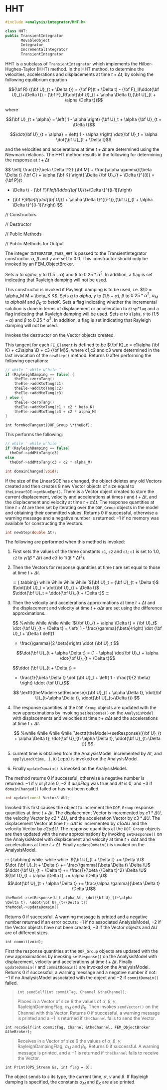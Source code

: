 # HHT 

```cpp
#include <analysis/integrator/HHT.h>

class HHT: 
public TransientIntegrator
       MovableObject
       Integrator
       IncrementalIntegrator
       TransientIntegrator
```


HHT is a subclass of `TransientIntegrator` which implements the
Hilber-Hughes-Taylor (HHT) method. In the HHT method, to determine the
velocities, accelerations and displacements at time $t + \Delta t$, by
solving the following equilibrium equation

$${\bf R} ({\bf U}_{t + \Delta t}) = {\bf P}(t + \Delta t) -
{\bf F}_I(\ddot{\bf U}_{t+\Delta t}) - {\bf F}_R(\dot{\bf U}_{t + \alpha \Delta t},{\bf U}_{t +
\alpha \Delta t})$$

where

$${\bf U}_{t + \alpha} = \left( 1 - \alpha \right) {\bf U}_t + \alpha {\bf U}_{t +
\Delta t}$$

$$\dot{\bf U}_{t + \alpha} = \left( 1 - \alpha \right) \dot{\bf U}_t + \alpha \dot{\bf U}_{t +
\Delta t}$$

and the velocities and accelerations at time $t + \Delta t$ are
determined using the Newmark relations. The HHT method results in the
following for determining the response at $t + \Delta t$

$$
\left[ \frac{1}{\beta \Delta t^2} {\bf M} + \frac{\alpha \gamma}{\beta
\Delta t} {\bf C} + \alpha {\bf K} \right] \Delta {\bf U}_{t + \Delta t}^{(i)} = {\bf P}(t
+ \Delta t) - {\bf F}_I\left(\ddot{\bf U}_{t+\Delta  t}^{(i-1)}\right)
- {\bf F}_R\left(\dot{\bf U}_{t + \alpha \Delta t}^{(i-1)},{\bf U}_{t + \alpha \Delta
t}^{(i-1)}\right)
$$

// Constructors




// Destructor


// Public Methods



// Public Methods for Output




The integer `INTEGRATOR_TAGS_HHT` is passed to the TransientIntegrator
constructor. $\alpha$, $\beta$ and $\gamma$ are set to 0.0. This
constructor should only be invoked by an FEM_ObjectBroker.

Sets $\alpha$ to *alpha*, $\gamma$ to $(1.5 - \alpha)$ and $\beta$ to
$0.25*\alpha^2$. In addition, a flag is set indicating that Rayleigh
damping will not be used.

This constructor is invoked if Rayleigh damping is to be used, i.e.
$\D = \alpha_M M + \beta_K K$. Sets $\alpha$ to *alpha*, $\gamma$ to
$(1.5 - \alpha)$, $\beta$ to $0.25*\alpha^2$, $\alpha_M$ to *alphaM* and
$\beta_K$ to *betaK*. Sets a flag indicating whether the incremental
solution is done in terms of displacement or acceleration to `dispFlag`
and a flag indicating that Rayleigh damping will be used.
Sets $\alpha$ to `alpha`, $\gamma$ to $(1.5 - \alpha)$ and $\beta$ to
$0.25*\alpha^2$. In addition, a flag is set indicating that Rayleigh
damping will not be used.


Invokes the destructor on the Vector objects created.


This tangent for each `FE_Element` is defined to be ${\bf K}_e = c1\alpha {\bf K} + c2\alpha \D + c3 {\bf M}$, where c1,c2 and c3 were determined in the last
invocation of the `newStep()` method. Returns $0$ after performing the
following operations:

```cpp
// while ̄ while w̄hile ̄ 
if (RayleighDamping == false) {
    theEle->zeroTang()
    theEle->addKtoTang(c1)
    theEle->addCtoTang(c2)
    theEle->addMtoTang(c3)
} else {
    theEle->zeroTang()
    theEle->addKtoTang(c1 + c2 * beta_K)
    theEle->addMtoTang(c3 + c2 * alpha_M)
}
```


```{.cpp}
int formNodTangent(DOF_Group \*theDof);
```

This performs the following:

```cpp
// while ̄ while w̄hile ̄ 
if (RayleighDamping == false)
  theDof->addMtoTang(c3)
else
  theDof->addMtoTang(c3 + c2 * alpha_M)
```


```cpp
int domainChanged(void);
```

If the size of the LinearSOE has changed, the object deletes any old
Vectors created and then creates $8$ new Vector objects of size equal to
`theLinearSOE->getNumEqn()`. There is a Vector object created to store
the current displacement, velocity and accelerations at times $t$ and
$t + \Delta t$, and the displacement and velocity at time $t + \alpha
\Delta t$. The response quantities at time $t + \Delta t$ are then set
by iterating over the `DOF_Group` objects in the model and obtaining their
committed values. Returns $0$ if successful, otherwise a warning message
and a negative number is returned: $-1$ if no memory was available for
constructing the Vectors.

```cpp
int newStep(double Δt);
```

The following are performed when this method is invoked:

1.  First sets the values of the three constants `c1`, `c2` and `c3`;
    `c1` is set to $1.0$, `c2` to $\gamma / (\beta * \Delta t)$ and *c3*
    to $1/ (\beta * \Delta t^2)$.

2.  Then the Vectors for response quantities at time $t$ are set equal
    to those at time $t + \Delta t$.

    ::: {.tabbing}
    while w̄hile w̄hile w̄hile ̄ ${\bf U}_t = {\bf U}_{t + \Delta t}$\
    $\dot{\bf U}_t = \dot{\bf U}_{t + \Delta t}$\
    $\ddot{\bf U}_t = \ddot{\bf U}_{t + \Delta t}$
    :::

3.  Then the velocity and accelerations approximations at time $t + \Delta t$ and the displacement and velocity at time
    $t + \alpha \Delta t$ are set using the difference approximations.

    $$
    %while w̄hile w̄hile w̄hile ̄ ${\bf U}_{t + \alpha \Delta t} = {\bf U}_t$\
    \dot {\bf U}_{t + \Delta t} = 
     \left( 1 - \frac{\gamma}{\beta}\right) \dot {\bf U}_t + \Delta t \left(1
    - \frac{\gamma}{2 \beta}\right) \ddot {\bf U}_t
    $$

    $$\dot{\bf U}_{t + \alpha \Delta t} = (1 - \alpha) \dot{\bf U}_t + \alpha \dot{\bf U}_{t +
    \Delta t}$$

    $$\ddot {\bf U}_{t + \Delta t} = 
     - \frac{1}{\beta \Delta t} \dot {\bf U}_t + \left( 1 - \frac{1}{2
    \beta} \right) \ddot {\bf U}_t$$

    $$
    \texttt{theModel->setResponse}({\bf U}_{t + \alpha \Delta t}, \dot{\bf U}_{t+\alpha
    \Delta t}, \ddot{\bf U}_{t+\Delta t})
    $$

4.  The response quantities at the `DOF_Group` objects are updated with
    the new approximations by invoking `setResponse()` on the
    `AnalysisModel` with displacements and velocities at time $t + \alpha \Delta t$
    and the accelerations at time $t + \Delta t$.

    $$
    %while w̄hile w̄hile w̄hile ̄
    \texttt{theModel->setResponse}({\bf U}_{t + \alpha \Delta t}, \dot{\bf U}_{t+\alpha
    \Delta t}, \ddot{\bf U}_{t+\Delta t})
    $$

5.  current time is obtained from the AnalysisModel, incremented by
    $\Delta t$, and `applyLoad(time, 1.0)`{.cpp} is invoked on the
    AnalysisModel.

6.  Finally `updateDomain()` is invoked on the AnalysisModel.

The method returns $0$ if successful, otherwise a negative number is
returned: $-1$ if $\gamma$ or $\beta$ are $0$, $-2$ if *dispFlag* was
true and $\Delta t$ is $0$, and $-3$ if `domainChanged()` failed or has
not been called.

```cpp
int update(const Vector& ΔU);
```

Invoked this first causes the object to increment the `DOF_Group` response
quantities at time $t + \Delta t$. The displacement Vector is
incremented by $c1 * \Delta U$, the velocity Vector by $c2 * \Delta U$,
and the acceleration Vector by $c3 * \Delta U$. The displacement Vector
at time $t + \alpha \Delta t$ is incremented by $c1 \alpha \Delta U$ and
the velocity Vector by $c2 \alpha \Delta U$. The response quantities at
the `DOF_Group` objects are then updated with the new approximations by
invoking `setResponse()` on the AnalysisModel with displacement and
velocity at time $t + \alpha
\Delta t$ and the accelerations at time $t + \Delta t$. Finally
`updateDomain()` is invoked on the AnalysisModel.

::: {.tabbing}
while ̄ while w̄hile ̄ ${\bf U}_{t + \Delta t} += \Delta \U$\
$\dot {\bf U}_{t + \Delta t} += \frac{\gamma}{\beta \Delta t} \Delta \U$\
$\ddot {\bf U}_{t + \Delta t} += \frac{1}{\beta {\Delta t}^2} \Delta \U$\
${\bf U}_{t + \alpha \Delta t} += \alpha \Delta \U$\
$$\dot{\bf U}_{t + \alpha \Delta t} += \frac{\alpha \gamma}{\beta \Delta t}
\Delta \U$$

```cpp
theModel->setResponse(U_t_alpha_Δt, \dot{\bf U}_{t+\alpha
\Delta t}, \ddot{\bf U}_{t+\Delta t})
theModel->updateDomain()
```

Returns $0$ if successful. A warning message is printed and a negative
number returned if an error occurs: $-1$ if no associated AnalysisModel,
$-2$ if the Vector objects have not been created, $-3$ if the Vector
objects and $\Delta U$ are of different sizes.

```{.cpp}
int commit(void);
```

First the response quantities at the `DOF_Group` objects are updated with
the new approximations by invoking `setResponse()` on the AnalysisModel
with displacement, velocity and accelerations at time $t + \Delta t$. Finally `updateDomain()` and `commitDomain()` are invoked on
the AnalysisModel. Returns $0$ if successful, a warning message and a
negative number if not: $-1$ if no AnalysisModel associated with the
object and $-2$ if `commitDomain()` failed.

>```{.cpp}
>int sendSelf(int commitTag, Channel &theChannel);
>```
>
>Places in a Vector of size 6 the values of $\alpha$, $\beta$, $\gamma$,
RayleighDampingFlag, $\alpha_M$ and $\beta_K$. Then invokes
`sendVector()` on the Channel with this Vector. Returns $0$ if
successful, a warning message is printed and a $-1$ is returned if `theChannel` fails to send the Vector.

```{.cpp}
int recvSelf(int commitTag, Channel &theChannel, FEM_ObjectBroker &theBroker);
```

>Receives in a Vector of size 6 the values of $\alpha$, $\beta$,
$\gamma$, RayleighDampingFlag, $\alpha_M$ and $\beta_K$. Returns $0$ if
successful. A warning message is printed, and a $-1$ is returned if
`theChannel` fails to receive the Vector.

```{.cpp}
int Print(OPS_Stream &s, int flag = 0);
```

The object sends to $s$ its type, the current time, $\alpha$, $\gamma$
and $\beta$. If Rayleigh damping is specified, the constants $\alpha_M$
and $\beta_K$ are also printed.
